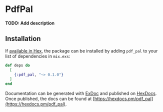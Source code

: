 # PdfPal

**TODO: Add description**

## Installation

If [available in Hex](https://hex.pm/docs/publish), the package can be installed
by adding `pdf_pal` to your list of dependencies in `mix.exs`:

```elixir
def deps do
  [
    {:pdf_pal, "~> 0.1.0"}
  ]
end
```

Documentation can be generated with [ExDoc](https://github.com/elixir-lang/ex_doc)
and published on [HexDocs](https://hexdocs.pm). Once published, the docs can
be found at [https://hexdocs.pm/pdf_pal](https://hexdocs.pm/pdf_pal).

